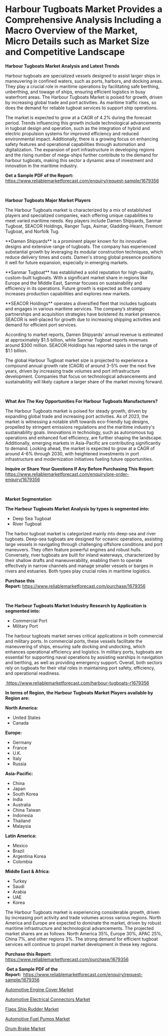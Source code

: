 <p><h1>Harbour Tugboats Market Provides a Comprehensive Analysis Including a Macro Overview of the Market, Micro Details such as Market Size and Competitive Landscape</h1></p><p><strong>Harbour Tugboats Market Analysis and Latest Trends</strong></p>
<p><p>Harbour tugboats are specialized vessels designed to assist larger ships in maneuvering in confined waters, such as ports, harbors, and docking areas. They play a crucial role in maritime operations by facilitating safe berthing, unberthing, and towage of ships, ensuring efficient logistics in busy waterfront areas. The Harbour Tugboats Market is poised for growth, driven by increasing global trade and port activities. As maritime traffic rises, so does the demand for reliable tugboat services to support ship operations.</p><p>The market is expected to grow at a CAGR of 4.2% during the forecast period. Trends influencing this growth include technological advancements in tugboat design and operation, such as the integration of hybrid and electric propulsion systems for improved efficiency and reduced environmental impact. Additionally, there is a growing focus on enhancing safety features and operational capabilities through automation and digitalization. The expansion of port infrastructure in developing regions and the rising number of mega-ships further contribute to the demand for harbour tugboats, making this sector a dynamic area of investment and innovation in the maritime industry.</p></p>
<p><strong>Get a Sample PDF of the Report:&nbsp;</strong> <a href="https://www.reliablemarketforecast.com/enquiry/request-sample/1679356?utm_campaign=1159&utm_medium=2&utm_source=Github&utm_content=ia&utm_term=03102024&utm_id=harbour-tugboats">https://www.reliablemarketforecast.com/enquiry/request-sample/1679356</a></p>
<p>&nbsp;</p>
<p><strong>Harbour Tugboats Major Market Players</strong></p>
<p><p>The Harbour Tugboats market is characterized by a mix of established players and specialized companies, each offering unique capabilities to meet varied maritime needs. Key players include Damen Shipyards, Sanmar Tugboat, SEACOR Holdings, Ranger Tugs, Asimar, Gladding-Hearn, Fremont Tugboat, and Norfolk Tug.</p><p>**Damen Shipyards** is a prominent player known for its innovative designs and extensive range of tugboats. The company has experienced substantial growth by leveraging its modular construction techniques, which reduce delivery times and costs. Damen's strong global presence positions it well for future expansion, especially in emerging markets.</p><p>**Sanmar Tugboat** has established a solid reputation for high-quality, custom-built tugboats. With a significant market share in regions like Europe and the Middle East, Sanmar focuses on sustainability and efficiency in its operations. Future growth is expected as the company increases production capabilities and explores new markets.</p><p>**SEACOR Holdings** operates a diversified fleet that includes tugboats and engages in various maritime services. The company’s strategic partnerships and acquisition strategies have bolstered its market presence. SEACOR is well-placed for growth due to increasing shipping activities and demand for efficient port services.</p><p>According to market reports, Damen Shipyards' annual revenue is estimated at approximately $1.5 billion, while Sanmar Tugboat reports revenues around $300 million. SEACOR Holdings has reported sales in the range of $1.1 billion.</p><p>The global Harbour Tugboat market size is projected to experience a compound annual growth rate (CAGR) of around 3-5% over the next five years, driven by increasing trade volumes and port infrastructure development. Companies that focus on technological advancements and sustainability will likely capture a larger share of the market moving forward.</p></p>
<p>&nbsp;</p>
<p><strong>What Are The Key Opportunities For Harbour Tugboats Manufacturers?</strong></p>
<p><p>The Harbour Tugboats market is poised for steady growth, driven by expanding global trade and increasing port activities. As of 2023, the market is witnessing a notable shift towards eco-friendly tug designs, propelled by stringent emissions regulations and the maritime industry's sustainability goals. Innovations in technology, such as autonomous tug operations and enhanced fuel efficiency, are further shaping the landscape. Additionally, emerging markets in Asia-Pacific are contributing significantly to demand. Looking ahead, the market is expected to grow at a CAGR of around 4-6% through 2030, with heightened investments in port infrastructure and modernization initiatives fueling future opportunities.</p></p>
<p><strong>Inquire or Share Your Questions If Any Before Purchasing This Report:</strong> <a href="https://www.reliablemarketforecast.com/enquiry/pre-order-enquiry/1679356?utm_campaign=1159&utm_medium=2&utm_source=Github&utm_content=ia&utm_term=03102024&utm_id=harbour-tugboats">https://www.reliablemarketforecast.com/enquiry/pre-order-enquiry/1679356</a></p>
<p>&nbsp;</p>
<p><strong>Market Segmentation</strong></p>
<p><strong>The Harbour Tugboats Market Analysis by types is segmented into:</strong></p>
<p><ul><li>Deep Sea Tugboat</li><li>River Tugboat</li></ul></p>
<p><p>The harbor tugboat market is categorized mainly into deep-sea and river tugboats. Deep-sea tugboats are designed for oceanic operations, assisting large vessels in navigating through challenging offshore conditions and port maneuvers. They often feature powerful engines and robust hulls. Conversely, river tugboats are built for inland waterways, characterized by their shallow drafts and maneuverability, enabling them to operate effectively in narrow channels and manage smaller vessels or barges in rivers and estuaries. Both types play crucial roles in maritime logistics.</p></p>
<p><strong>Purchase this Report:&nbsp;</strong><a href="https://www.reliablemarketforecast.com/purchase/1679356?utm_campaign=1159&utm_medium=2&utm_source=Github&utm_content=ia&utm_term=03102024&utm_id=harbour-tugboats">https://www.reliablemarketforecast.com/purchase/1679356</a></p>
<p>&nbsp;</p>
<p><strong>The Harbour Tugboats Market Industry Research by Application is segmented into:</strong></p>
<p><ul><li>Commercial Port</li><li>Military Port</li></ul></p>
<p><p>The harbour tugboats market serves critical applications in both commercial and military ports. In commercial ports, these vessels facilitate the maneuvering of ships, ensuring safe docking and undocking, which enhances operational efficiency and logistics. In military ports, tugboats are essential for supporting naval operations by assisting warships in navigation and berthing, as well as providing emergency support. Overall, both sectors rely on tugboats for their vital roles in maintaining port safety, efficiency, and operational readiness.</p></p>
<p><a href="https://www.reliablemarketforecast.com/harbour-tugboats-r1679356?utm_campaign=1159&utm_medium=2&utm_source=Github&utm_content=ia&utm_term=03102024&utm_id=harbour-tugboats">&nbsp;https://www.reliablemarketforecast.com/harbour-tugboats-r1679356</a></p>
<p><strong>In terms of Region, the Harbour Tugboats Market Players available by Region are:</strong></p>
<p>
    <p> <strong> North America: </strong>
        <ul>
            <li>United States</li>
            <li>Canada</li>
        </ul>
        </p> 
    <p> <strong> Europe: </strong>
        <ul>
            <li>Germany</li>
            <li>France</li>
            <li>U.K.</li>
            <li>Italy</li>
            <li>Russia</li>
        </ul>
        </p> 
    <p> <strong> Asia-Pacific: </strong>
        <ul>
            <li>China</li>
            <li>Japan</li>
            <li>South Korea</li>
            <li>India</li>
            <li>Australia</li>
            <li>China Taiwan</li>
            <li>Indonesia</li>
            <li>Thailand</li>
            <li>Malaysia</li>
        </ul>
        </p> 
    <p> <strong> Latin America: </strong>
        <ul>
            <li>Mexico</li>
            <li>Brazil</li>
            <li>Argentina Korea</li>
            <li>Colombia</li>
        </ul>
        </p> 
    <p> <strong> Middle East & Africa: </strong>
        <ul>
            <li>Turkey</li>
            <li>Saudi</li>
            <li>Arabia</li>
            <li>UAE</li>
            <li>Korea</li>
        </ul>
    </p>
    </p>
<p><p>The Harbour Tugboats market is experiencing considerable growth, driven by increasing port activity and trade volumes across various regions. North America and Europe are expected to dominate the market, driven by robust maritime infrastructure and technological advancements. The projected market shares are as follows: North America 35%, Europe 30%, APAC 25%, China 7%, and other regions 3%. The strong demand for efficient tugboat services will continue to propel market development in these key regions.</p></p>
<p><strong>Purchase this Report: </strong><a href="https://www.reliablemarketforecast.com/purchase/1679356?utm_campaign=1159&utm_medium=2&utm_source=Github&utm_content=ia&utm_term=03102024&utm_id=harbour-tugboats">https://www.reliablemarketforecast.com/purchase/1679356</a></p>
<p>&nbsp;<strong>Get a Sample PDF of the Report:&nbsp;&nbsp;</strong><a href="https://www.reliablemarketforecast.com/enquiry/request-sample/1679356?utm_campaign=1159&utm_medium=2&utm_source=Github&utm_content=ia&utm_term=03102024&utm_id=harbour-tugboats">https://www.reliablemarketforecast.com/enquiry/request-sample/1679356</a></p>
<p><strong></strong></p>
<p><p><a href="https://www.linkedin.com/pulse/automotive-engine-cover-market-research-report-2024--byanf?utm_campaign=1159&utm_medium=2&utm_source=Github&utm_content=ia&utm_term=03102024&utm_id=harbour-tugboats">Automotive Engine Cover Market</a></p><p><a href="https://www.linkedin.com/pulse/global-automotive-electrical-connectors-market-product-kzf0f?utm_campaign=1159&utm_medium=2&utm_source=Github&utm_content=ia&utm_term=03102024&utm_id=harbour-tugboats">Automotive Electrical Connectors Market</a></p><p><a href="https://github.com/ChiragRP21/Market-Research-Report-List-6/blob/main/flaps-ship-rudder-market.md?utm_campaign=1159&utm_medium=2&utm_source=Github&utm_content=ia&utm_term=03102024&utm_id=harbour-tugboats">Flaps Ship Rudder Market</a></p><p><a href="https://www.linkedin.com/pulse/global-automotive-fuel-pumps-market-trends-innovations-forward-looking-uehff?utm_campaign=1159&utm_medium=2&utm_source=Github&utm_content=ia&utm_term=03102024&utm_id=harbour-tugboats">Automotive Fuel Pumps Market</a></p><p><a href="https://www.linkedin.com/pulse/drum-brake-market-trends-analysis-opportunities-challenges-zoiff?utm_campaign=1159&utm_medium=2&utm_source=Github&utm_content=ia&utm_term=03102024&utm_id=harbour-tugboats">Drum Brake Market</a></p></p>